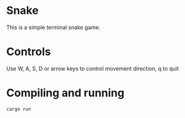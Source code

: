 # Snake

This is a simple terminal snake game.

# Controls

Use <key>W</key>, <key>A</key>, <key>S</key>, <key>D</key> or arrow keys
to control movement direction, <key>q</key> to quit

# Compiling and running

`cargo run`
